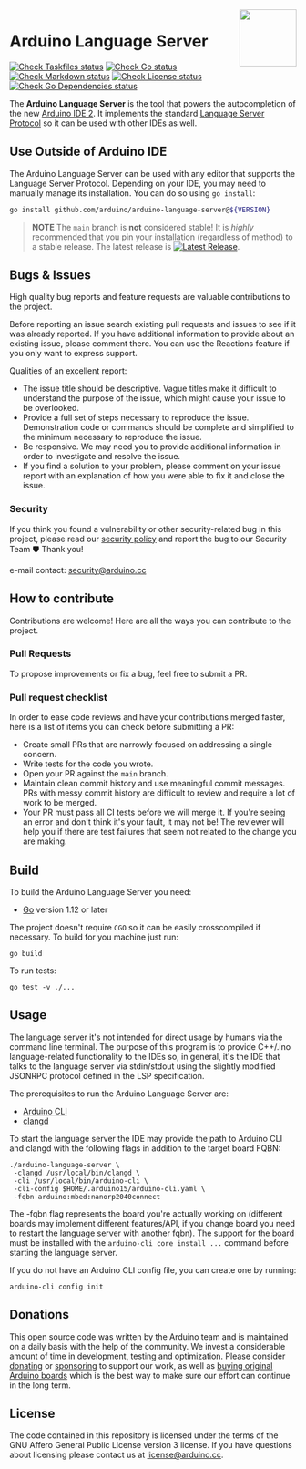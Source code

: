 <img src="https://content.arduino.cc/website/Arduino_logo_teal.svg" height="100" align="right" />

# Arduino Language Server

[![Check Taskfiles status](https://github.com/arduino/arduino-language-server/actions/workflows/check-taskfiles.yml/badge.svg)](https://github.com/arduino/arduino-language-server/actions/workflows/check-taskfiles.yml)
[![Check Go status](https://github.com/arduino/arduino-language-server/actions/workflows/check-go-task.yml/badge.svg)](https://github.com/arduino/arduino-language-server/actions/workflows/check-go-task.yml)
[![Check Markdown status](https://github.com/arduino/arduino-language-server/actions/workflows/check-markdown-task.yml/badge.svg)](https://github.com/arduino/arduino-language-server/actions/workflows/check-markdown-task.yml)
[![Check License status](https://github.com/arduino/arduino-language-server/actions/workflows/check-license.yml/badge.svg)](https://github.com/arduino/arduino-language-server/actions/workflows/check-license.yml)
[![Check Go Dependencies status](https://github.com/arduino/arduino-language-server/actions/workflows/check-go-dependencies-task.yml/badge.svg)](https://github.com/arduino/arduino-language-server/actions/workflows/check-go-dependencies-task.yml)

The **Arduino Language Server** is the tool that powers the autocompletion of the new [Arduino IDE 2][arduino-ide-repo]. It implements the standard [Language Server Protocol](https://microsoft.github.io/language-server-protocol/) so it can be used with other IDEs as well.

## Use Outside of Arduino IDE

The Arduino Language Server can be used with any editor that supports the Language Server Protocol. Depending on your IDE, you may need to manually manage its installation. You can do so using `go install`:

```bash
go install github.com/arduino/arduino-language-server@${VERSION}
```

> **NOTE** The `main` branch is **not** considered stable! It is *highly* recommended that you pin your installation (regardless of method) to a stable release. The latest release is
[![Latest Release](https://img.shields.io/github/v/release/arduino/arduino-language-server)](https://github.com/arduino/arduino-language-server/releases/latest).

## Bugs & Issues

High quality bug reports and feature requests are valuable contributions to the project.

Before reporting an issue search existing pull requests and issues to see if it was already reported. If you have additional information to provide about an existing issue, please comment there. You can use the Reactions feature if you only want to express support.

Qualities of an excellent report:

- The issue title should be descriptive. Vague titles make it difficult to understand the purpose of the issue, which might cause your issue to be overlooked.
- Provide a full set of steps necessary to reproduce the issue. Demonstration code or commands should be complete and simplified to the minimum necessary to reproduce the issue.
- Be responsive. We may need you to provide additional information in order to investigate and resolve the issue.
- If you find a solution to your problem, please comment on your issue report with an explanation of how you were able to fix it and close the issue.

### Security

If you think you found a vulnerability or other security-related bug in this project, please read our
[security policy](https://github.com/arduino/arduino-language-server/security/policy) and report the bug to our Security Team 🛡️
Thank you!

e-mail contact: security@arduino.cc

## How to contribute

Contributions are welcome! Here are all the ways you can contribute to the project.

### Pull Requests

To propose improvements or fix a bug, feel free to submit a PR.

### Pull request checklist

In order to ease code reviews and have your contributions merged faster, here is a list of items you can check before submitting a PR:

- Create small PRs that are narrowly focused on addressing a single concern.
- Write tests for the code you wrote.
- Open your PR against the `main` branch.
- Maintain clean commit history and use meaningful commit messages. PRs with messy commit history are difficult to review and require a lot of work to be merged.
- Your PR must pass all CI tests before we will merge it. If you're seeing an error and don't think it's your fault, it may not be! The reviewer will help you if there are test failures that seem not related to the change you are making.

## Build

To build the Arduino Language Server you need:

- [Go][go-install] version 1.12 or later

The project doesn't require `CGO` so it can be easily crosscompiled if necessary. To build for you machine just run:

```
go build
```

To run tests:

```
go test -v ./...
```

## Usage

The language server it's not intended for direct usage by humans via the command line terminal.
The purpose of this program is to provide C++/.ino language-related functionality to the IDEs so, in general, it's the IDE that talks to the language server via stdin/stdout using the slightly modified JSONRPC protocol defined in the LSP specification.

The prerequisites to run the Arduino Language Server are:

- [Arduino CLI](https://github.com/arduino/arduino-cli)
- [clangd](https://github.com/clangd/clangd/releases)

To start the language server the IDE may provide the path to Arduino CLI and clangd with the following flags in addition to the target board FQBN:

```
./arduino-language-server \
 -clangd /usr/local/bin/clangd \
 -cli /usr/local/bin/arduino-cli \
 -cli-config $HOME/.arduino15/arduino-cli.yaml \
 -fqbn arduino:mbed:nanorp2040connect
```

The -fqbn flag represents the board you're actually working on (different boards may implement different features/API, if you change board you need to restart the language server with another fqbn).
The support for the board must be installed with the `arduino-cli core install ...` command before starting the language server.

If you do not have an Arduino CLI config file, you can create one by running:

```
arduino-cli config init
```

## Donations

This open source code was written by the Arduino team and is maintained on a daily basis with the help of the community. We invest a considerable amount of time in development, testing and optimization. Please consider [donating](https://www.arduino.cc/en/donate/) or [sponsoring](https://github.com/sponsors/arduino) to support our work, as well as [buying original Arduino boards](https://store.arduino.cc/) which is the best way to make sure our effort can continue in the long term.

## License

The code contained in this repository is licensed under the terms of the GNU Affero General Public License version 3 license. If you have questions about licensing please contact us at [license@arduino.cc](mailto:license@arduino.cc).

[arduino-ide-repo]: https://github.com/arduino/arduino-ide
[go-install]: https://golang.org/doc/install
